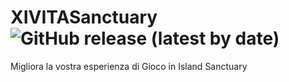 ﻿# XIVITASanctuary ![GitHub release (latest by date)](https://img.shields.io/github/v/release/DarkArtek/XIVITASanctuary?color=lime&display_name=tag&label=Release&logo=XIVITA&logoColor=blue&style=plastic)

Migliora la vostra esperienza di Gioco in Island Sanctuary
